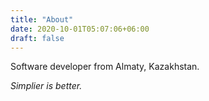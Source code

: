 ```yaml
---
title: "About"
date: 2020-10-01T05:07:06+06:00
draft: false
---
```


Software developer from Almaty, Kazakhstan.

*Simplier is better.*